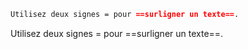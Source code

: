 ```md
Utilisez deux signes = pour ==surligner un texte==.
```

Utilisez deux signes = pour ==surligner un texte==.